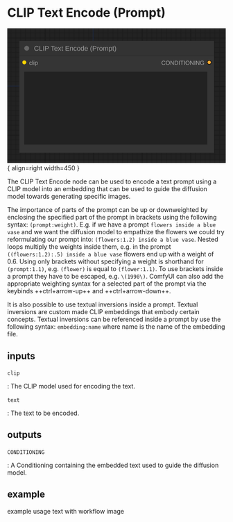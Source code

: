 # CLIP Text Encode (Prompt)

![CLIP Text Encode (Prompt) node](media/CLIPTextEncodePrompt.svg){ align=right width=450 }

The CLIP Text Encode node can be used to encode a text prompt using a CLIP model into an embedding that can be used to guide the diffusion model towards generating specific images.

The importance of parts of the prompt can be up or downweighted by enclosing the specified part of the prompt in brackets using the following syntax: `(prompt:weight)`. E.g. if we have a prompt `flowers inside a blue vase` and we want the diffusion model to empathize the flowers we could try reformulating our prompt into: `(flowers:1.2) inside a blue vase`. Nested loops multiply the weights inside them, e.g. in the prompt `((flowers:1.2):.5) inside a blue vase` flowers end up with a weight of 0.6. Using only brackets without specifying a weight is shorthand for `(prompt:1.1)`, e.g. `(flower)` is equal to `(flower:1.1)`. To use brackets inside a prompt they have to be escaped, e.g. `\(1990\)`. ComfyUI can also add the appropriate weighting syntax for a selected part of the prompt via the keybinds ++ctrl+arrow-up++ and ++ctrl+arrow-down++.

It is also possible to use textual inversions inside a prompt. Textual inversions are custom made CLIP embeddings that embody certain concepts. Textual inversions can be referenced inside a prompt by use the following syntax: `embedding:name` where name is the name of the embedding file.


## inputs

`clip`

:   The CLIP model used for encoding the text.

`text`

:   The text to be encoded.

## outputs

`CONDITIONING`

:   A Conditioning containing the embedded text used to guide the diffusion model.

## example

example usage text with workflow image